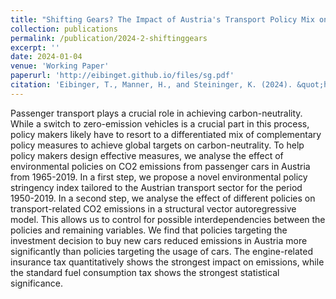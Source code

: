 ```yaml
---
title: "Shifting Gears? The Impact of Austria's Transport Policy Mix on CO2 Emissions from Passenger Cars"
collection: publications
permalink: /publication/2024-2-shiftinggears
excerpt: ''
date: 2024-01-04
venue: 'Working Paper'
paperurl: 'http://eibinget.github.io/files/sg.pdf'
citation: 'Eibinger, T., Manner, H., and Steininger, K. (2024). &quot;hifting Gears? The Impact of Austria's Transport Policy Mix on CO2 Emissions from Passenger Cars.&quot; <i>Working Paper</i>. (2024).'
---
```

Passenger transport plays a crucial role in achieving carbon-neutrality. While a switch to zero-emission vehicles is a crucial part in this process, policy makers likely have to resort to a differentiated mix of complementary policy measures to achieve global targets on carbon-neutrality. To help policy makers design effective measures, we analyse the effect of environmental policies on CO2 emissions from passenger cars in Austria from 1965-2019. In a first step, we propose a novel environmental policy stringency index tailored to the Austrian transport sector for the period 1950-2019. In a second step, we analyse the effect of different policies on transport-related CO2 emissions in a structural vector autoregressive model. This allows us to control for possible interdependencies between the policies and remaining variables. We find that policies targeting the investment decision to buy new cars reduced emissions in Austria more significantly than policies targeting the usage of cars. The engine-related insurance tax quantitatively shows the strongest impact on emissions, while the standard fuel consumption tax shows the strongest statistical significance.